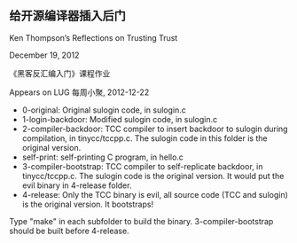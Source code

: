 给开源编译器插入后门
--------------------

Ken Thompson’s Reflections on Trusting Trust

December 19, 2012

《黑客反汇编入门》课程作业

Appears on LUG 每周小聚, 2012-12-22

* 0-original: Original sulogin code, in sulogin.c
* 1-login-backdoor: Modified sulogin code, in sulogin.c
* 2-compiler-backdoor: TCC compiler to insert backdoor to sulogin during compilation, in tinycc/tccpp.c. The sulogin code in this folder is the original version.
* self-print: self-printing C program, in hello.c
* 3-compiler-bootstrap: TCC compiler to self-replicate backdoor, in tinycc/tccpp.c. The sulogin code is the original version. It would put the evil binary in 4-release folder.
* 4-release: Only the TCC binary is evil, all source code (TCC and sulogin) is the original version. It bootstraps!

Type "make" in each subfolder to build the binary. 3-compiler-bootstrap should be built before 4-release.

